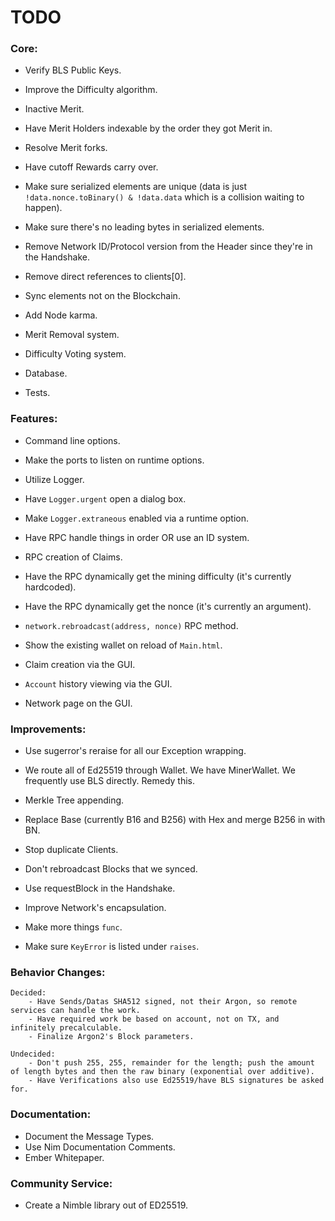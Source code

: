 # TODO

### Core:
- Verify BLS Public Keys.
- Improve the Difficulty algorithm.
- Inactive Merit.
- Have Merit Holders indexable by the order they got Merit in.
- Resolve Merit forks.
- Have cutoff Rewards carry over.

- Make sure serialized elements are unique (data is just `!data.nonce.toBinary() & !data.data` which is a collision waiting to happen).
- Make sure there's no leading bytes in serialized elements.
- Remove Network ID/Protocol version from the Header since they're in the Handshake.
- Remove direct references to clients[0].
- Sync elements not on the Blockchain.
- Add Node karma.

- Merit Removal system.
- Difficulty Voting system.

- Database.

- Tests.

### Features:
- Command line options.
- Make the ports to listen on runtime options.

- Utilize Logger.
- Have `Logger.urgent` open a dialog box.
- Make `Logger.extraneous` enabled via a runtime option.

- Have RPC handle things in order OR use an ID system.
- RPC creation of Claims.
- Have the RPC dynamically get the mining difficulty (it's currently hardcoded).
- Have the RPC dynamically get the nonce (it's currently an argument).
- `network.rebroadcast(address, nonce)` RPC method.

- Show the existing wallet on reload of `Main.html`.
- Claim creation via the GUI.
- `Account` history viewing via the GUI.
- Network page on the GUI.

### Improvements:
- Use sugerror's reraise for all our Exception wrapping.

- We route all of Ed25519 through Wallet. We have MinerWallet. We frequently use BLS directly. Remedy this.
- Merkle Tree appending.
- Replace Base (currently B16 and B256) with Hex and merge B256 in with BN.

- Stop duplicate Clients.
- Don't rebroadcast Blocks that we synced.
- Use requestBlock in the Handshake.
- Improve Network's encapsulation.

- Make more things `func`.
- Make sure `KeyError` is listed under `raises`.

### Behavior Changes:
    Decided:
        - Have Sends/Datas SHA512 signed, not their Argon, so remote services can handle the work.
        - Have required work be based on account, not on TX, and infinitely precalculable.
        - Finalize Argon2's Block parameters.

    Undecided:
        - Don't push 255, 255, remainder for the length; push the amount of length bytes and then the raw binary (exponential over additive).
        - Have Verifications also use Ed25519/have BLS signatures be asked for.

### Documentation:
- Document the Message Types.
- Use Nim Documentation Comments.
- Ember Whitepaper.

### Community Service:
- Create a Nimble library out of ED25519.

